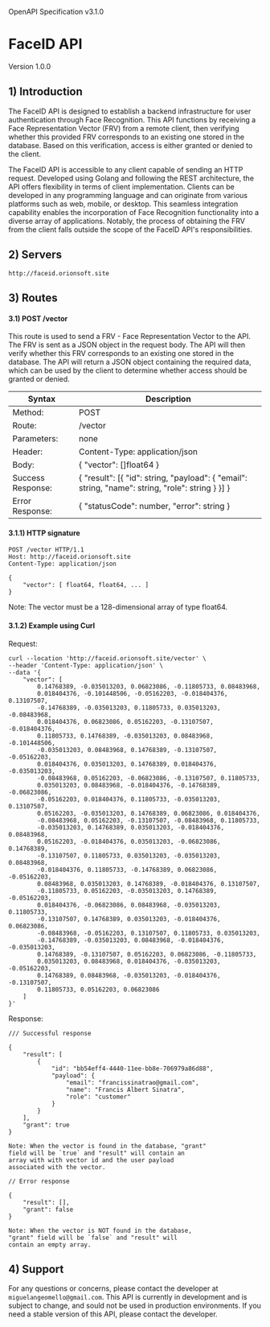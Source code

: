 OpenAPI Specification v3.1.0

# FaceID API
Version 1.0.0

## 1) Introduction

The FaceID API is designed to establish a backend infrastructure for user authentication through Face Recognition. This API functions by receiving a Face Representation Vector (FRV) from a remote client, then verifying whether this provided FRV corresponds to an existing one stored in the database. Based on this verification, access is either granted or denied to the client.

The FaceID API is accessible to any client capable of sending an HTTP request. Developed using Golang and following the REST architecture, the API offers flexibility in terms of client implementation. Clients can be developed in any programming language and can originate from various platforms such as web, mobile, or desktop. This seamless integration capability enables the incorporation of Face Recognition functionality into a diverse array of applications. Notably, the process of obtaining the FRV from the client falls outside the scope of the FaceID API's responsibilities.

## 2) Servers

```
http://faceid.orionsoft.site
```

## 3) Routes

#### 3.1) POST /vector

This route is used to send a FRV - Face Representation Vector to the API. The FRV is sent as a JSON object in the request body. The API will then verify whether this FRV corresponds to an existing one stored in the database. The API will return a JSON object containing the required data, which can be used by the client to determine whether access should be granted or denied.

Syntax 						| Description 												
---- | ----
Method:						|	POST			
Route:						|	/vector
Parameters:				|	none
Header:						|	Content-Type: application/json
Body:							|	{ "vector": []float64 }
Success Response:	|	{ "result": [{ "id": string, "payload": { "email": string, "name": string, "role": string } }] }
Error Response:		|	{ "statusCode": number, "error": string }
  
#### 3.1.1) HTTP signature

```
POST /vector HTTP/1.1
Host: http://faceid.orionsoft.site
Content-Type: application/json

{
	"vector": [ float64, float64, ... ]
}
```
Note: The vector must be a 128-dimensional array of type float64.
  
#### 3.1.2) Example using Curl

Request:
```
curl --location 'http://faceid.orionsoft.site/vector' \
--header 'Content-Type: application/json' \
--data '{
	"vector": [
		0.14768389, -0.035013203, 0.06823086, -0.11805733, 0.08483968,
		0.018404376, -0.101448506, -0.05162203, -0.018404376, 0.13107507,
		-0.14768389, -0.035013203, 0.11805733, 0.035013203, -0.08483968,
		0.018404376, 0.06823086, 0.05162203, -0.13107507, -0.018404376,
		0.11805733, 0.14768389, -0.035013203, 0.08483968, -0.101448506,
		-0.035013203, 0.08483968, 0.14768389, -0.13107507, -0.05162203,
		0.018404376, 0.035013203, 0.14768389, 0.018404376, -0.035013203,
		-0.08483968, 0.05162203, -0.06823086, -0.13107507, 0.11805733,
		0.035013203, 0.08483968, -0.018404376, -0.14768389, -0.06823086,
		-0.05162203, 0.018404376, 0.11805733, -0.035013203, 0.13107507,
		0.05162203, -0.035013203, 0.14768389, 0.06823086, 0.018404376,
		-0.08483968, 0.05162203, -0.13107507, -0.08483968, 0.11805733,
		-0.035013203, 0.14768389, 0.035013203, -0.018404376, 0.08483968,
		0.05162203, -0.018404376, 0.035013203, -0.06823086, 0.14768389,
		-0.13107507, 0.11805733, 0.035013203, -0.035013203, 0.08483968,
		-0.018404376, 0.11805733, -0.14768389, 0.06823086, -0.05162203,
		0.08483968, 0.035013203, 0.14768389, -0.018404376, 0.13107507,
		-0.11805733, 0.05162203, -0.035013203, 0.14768389, -0.05162203,
		0.018404376, -0.06823086, 0.08483968, -0.035013203, 0.11805733,
		-0.13107507, 0.14768389, 0.035013203, -0.018404376, 0.06823086,
		-0.08483968, -0.05162203, 0.13107507, 0.11805733, 0.035013203,
		-0.14768389, -0.035013203, 0.08483968, -0.018404376, -0.035013203,
		0.14768389, -0.13107507, 0.05162203, 0.06823086, -0.11805733, 
		0.035013203, 0.08483968, 0.018404376, -0.035013203, -0.05162203, 
		0.14768389, 0.08483968, -0.035013203, -0.018404376, -0.13107507, 
		0.11805733, 0.05162203, 0.06823086
	]
}'
```

Response:
```
/// Successful response

{
	"result": [
		{
			"id": "bb54eff4-4440-11ee-bb8e-706979a86d88",
			"payload": {
				"email": "francissinatrao@gmail.com",
				"name": "Francis Albert Sinatra",
				"role": "customer"
			}
		}
	],
	"grant": true
}

Note: When the vector is found in the database, "grant" 
field will be `true` and "result" will contain an 
array with with vector id and the user payload 
associated with the vector.
```

```
// Error response

{
    "result": [],
    "grant": false
}

Note: When the vector is NOT found in the database, 
"grant" field will be `false` and "result" will 
contain an empty array.
```

## 4) Support

For any questions or concerns, please contact the developer at `miguelangeomello@gmail.com`. This API is currently in development and is subject to change, and sould not be used in production environments. If you need a stable version of this API, please contact the developer.

